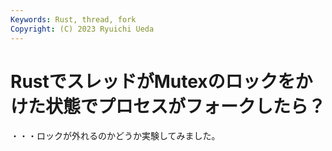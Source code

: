 ```yaml
---
Keywords: Rust, thread, fork
Copyright: (C) 2023 Ryuichi Ueda
---
```


# RustでスレッドがMutexのロックをかけた状態でプロセスがフォークしたら？

・・・ロックが外れるのかどうか実験してみました。


<script src="https://gist.github.com/ryuichiueda/a05823182d1a0c8f09fb44ceaf3ad8ad.js"></script>

